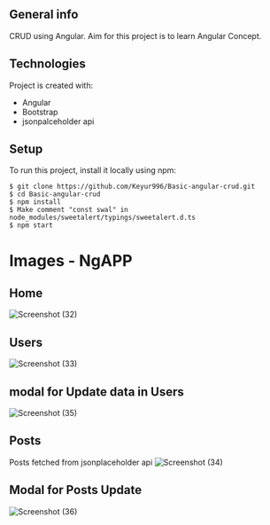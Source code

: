 ## General info
CRUD using Angular. Aim for this project is to learn Angular Concept.
	
## Technologies
Project is created with:
* Angular
* Bootstrap
* jsonpalceholder api  
	
## Setup
To run this project, install it locally using npm:

```
$ git clone https://github.com/Keyur996/Basic-angular-crud.git
$ cd Basic-angular-crud
$ npm install
$ Make comment "const swal" in node_modules/sweetalert/typings/sweetalert.d.ts
$ npm start
```

# Images - NgAPP

## Home 
![Screenshot (32)](https://user-images.githubusercontent.com/61685652/116522911-4ef30200-a8f3-11eb-98ca-b974de97ccc3.png)

## Users
![Screenshot (33)](https://user-images.githubusercontent.com/61685652/116522946-561a1000-a8f3-11eb-9066-450b1729a09f.png)

## modal for Update data in Users
![Screenshot (35)](https://user-images.githubusercontent.com/61685652/116523067-73e77500-a8f3-11eb-8462-fdcdca0b79bb.png)

## Posts 
Posts fetched from jsonplaceholder api 
![Screenshot (34)](https://user-images.githubusercontent.com/61685652/116522968-5dd9b480-a8f3-11eb-896b-53fb050ba038.png)

## Modal for Posts Update
![Screenshot (36)](https://user-images.githubusercontent.com/61685652/116523433-d9d3fc80-a8f3-11eb-82f3-8a83bfa88d84.png)



